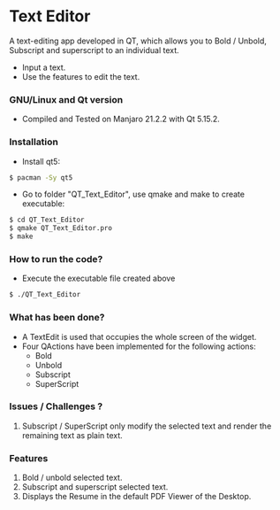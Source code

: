 # Text Editor

A text-editing app developed in QT, which allows you to  Bold / Unbold, Subscript and superscript to an individual text.

  - Input a text.
  - Use the features to edit the text.

### GNU/Linux and Qt version

  - Compiled and Tested on Manjaro 21.2.2 with Qt 5.15.2.

### Installation
* Install qt5:
```sh
$ pacman -Sy qt5
```
* Go to folder "QT_Text_Editor", use qmake and make to create executable:
```sh
$ cd QT_Text_Editor
$ qmake QT_Text_Editor.pro
$ make
```

### How to run the code?

* Execute the executable file created above
```sh
$ ./QT_Text_Editor
```

### What has been done?

* A TextEdit is used that occupies the whole screen of the widget. 
* Four QActions have been implemented for the following actions:
    * Bold 
    * Unbold
    * Subscript
    * SuperScript

### Issues / Challenges ? 

1. Subscript / SuperScript only modify the selected text and render the remaining text as plain text.

### Features 

1. Bold / unbold selected text.
2. Subscript and superscript selected text.
3. Displays the Resume in the default PDF Viewer of the Desktop.